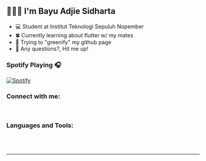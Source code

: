 ## 👋👋👋 I'm Bayu Adjie Sidharta
- 💻 Student at Institut Teknologi Sepuluh Nopember
- 🍀 Currently learning about flutter w/ my mates
- 🥅 Trying to "greenify" my github page
- 👯 Any questions?, Hit me up!

### Spotify Playing 🎧

[![Spotify](https://novatorem.adryinkcartridge.vercel.app/api/spotify)](https://open.spotify.com/user/bayuadjies)
### Connect with me:

<br />

### Languages and Tools:

<br />
<br />

---
